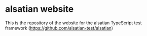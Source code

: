 # alsatian website

This is the repository of the website for the alsatian TypeScript test framework (https://github.com/alsatian-test/alsatian)
